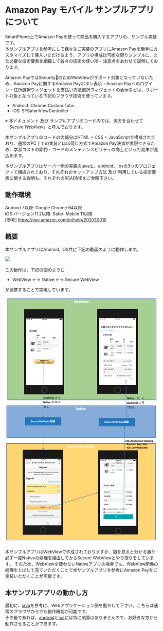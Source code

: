# Amazon Pay モバイル サンプルアプリについて
SmartPhone上でAmazon Payを使って商品を購入するアプリの、サンプル実装です。  
本サンプルアプリを参考にして様々なご実装のアプリにAmazon Payを簡単にカスタマイズして導入いただけるよう、アプリの構成は可能な限りシンプルに、また必要な技術要素を網羅して各々の技術の使い所・注意点をあわせて説明しております。

Amazon PayではSecurityのためWebViewがサポート対象となっていないため、Amazon Payに関するAmazon Payボタン表示・Amazon Payへのログイン・住所選択ウィジェット＆支払い方法選択ウィジェットの表示などは、サポート対象となっている下記のブラウザ技術を使っています。  
  * Android: Chrome Custom Tabs  
  * iOS: SFSafariViewController  

※ 本ドキュメント 及び サンプルアプリのコード内では、両方を合わせて「*Secure WebView*」と呼んでおります。  

本サンプルアプリのコードの大部分はHTML + CSS + JavaScriptで構成されており、通常のPC上での実装とほぼ同じ方式でAmazon Pay決済が実現できるため、学習コストの節約・コードのメンテナンスビリティの向上といった効果が見込めます。  

本サンプルアプリはサーバー側の実装の[java](java/README.md)と、[android](android/README.md)、[ios](ios/README.md)の3つのプロジェクトで構成されており、それぞれのセットアップ方法 及び 利用している技術要素に関する説明も、それぞれのREADMEをご参照下さい。  

## 動作環境
Android 7以降: Google Chrome 64以降  
iOS バージョン11.2以降: Safari Mobile 11以降  
[参考] https://pay.amazon.com/jp/help/202030010

## 概要
本サンプルアプリはAndroid, iOS共に下記の動画のように動作します。

![](ios/img/ios-movie.gif)

この動作は、下記の図のように  

* WebView ←→ Native ←→ Secure WebView  

が連携することで実現しています。

![](java/img/flow.png)

本サンプルアプリはWebViewで作成されておりますが、図を見ると分かる通り必ず一度Nativeの処理を経由してからSecure WebViewとやり取りをしています。
そのため、WebViewを使わないNativeアプリの場合でも、WebView関係の処理をとばして見ていただくことで本サンプルアプリを参考にAmazon Payをご実装いただくことが可能です。

## 本サンプルアプリの動かし方
最初に、[java](java/README.md)を参考に、Webアプリケーション側を動かして下さい。こちらは通常のブラウザからでも動作確認が可能です。  
その後であれば、[android](android/README.md)と[ios](ios/README.md)には特に順番はありませんので、お好きな方から動作させることができます。
